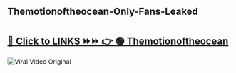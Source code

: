 
 ## Themotionoftheocean-Only-Fans-Leaked

# <h2><a href="https://clipsfans.com/Themotionoftheocean&ref=git">🔗 Click to LINKS ⏩⏩ 👉 🟢 Themotionoftheocean </a></h2>

<a href="https://clipsfans.com/Themotionoftheocean&ref=git" rel="nofollow" data-target="animated-image.originalLink"><img src="https://i.ibb.co.com/xMMVF88/686577567.gif" alt="Viral Video Original" style="max-width: 100%; display: inline-block;" data-target="animated-image.originalImage"></a>
